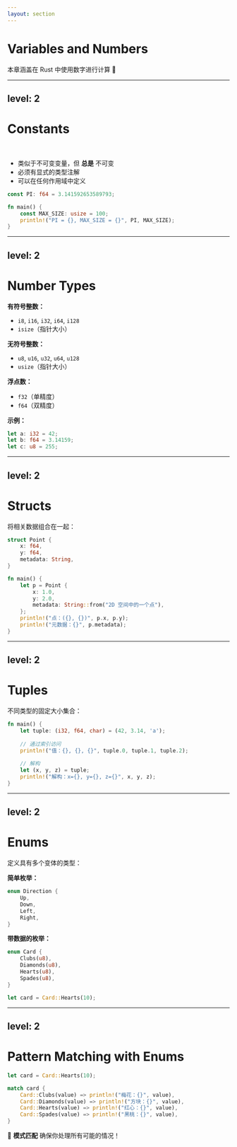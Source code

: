 ```yaml
---
layout: section
---
```

# Variables and Numbers

本章涵盖在 Rust 中使用数字进行计算 🔢

---
level: 2
---
# Constants
<br>
<v-clicks>

- 类似于不可变变量，但 **总是** 不可变
- 必须有显式的类型注解
- 可以在任何作用域中定义

</v-clicks>

```rust
const PI: f64 = 3.141592653589793;

fn main() {
    const MAX_SIZE: usize = 100;
    println!("PI = {}, MAX_SIZE = {}", PI, MAX_SIZE);
}
```

---
level: 2
---
# Number Types

<div class="grid grid-cols-2 gap-4 text-sm">
<div>

**有符号整数：**
- `i8`, `i16`, `i32`, `i64`, `i128`
- `isize`（指针大小）

**无符号整数：**
- `u8`, `u16`, `u32`, `u64`, `u128`  
- `usize`（指针大小）

</div>
<div>

**浮点数：**
- `f32`（单精度）
- `f64`（双精度）

**示例：**
```rust
let a: i32 = 42;
let b: f64 = 3.14159;
let c: u8 = 255;
```

</div>
</div>

---
level: 2
---
# Structs
将相关数据组合在一起：

```rust
struct Point {
    x: f64,
    y: f64,
    metadata: String,
}

fn main() {
    let p = Point {
        x: 1.0,
        y: 2.0,
        metadata: String::from("2D 空间中的一个点"),
    };
    println!("点：({}, {})", p.x, p.y);
    println!("元数据：{}", p.metadata);
}
```

---
level: 2
---
# Tuples
不同类型的固定大小集合：

```rust
fn main() {
    let tuple: (i32, f64, char) = (42, 3.14, 'a');
    
    // 通过索引访问
    println!("值：{}, {}, {}", tuple.0, tuple.1, tuple.2);
    
    // 解构
    let (x, y, z) = tuple;
    println!("解构：x={}, y={}, z={}", x, y, z);
}
```

---
level: 2
---
# Enums
定义具有多个变体的类型：

<div class="grid grid-cols-2 gap-4">
<div>

**简单枚举：**
```rust
enum Direction {
    Up,
    Down,
    Left,
    Right,
}
```

</div>
<div>

**带数据的枚举：**
```rust
enum Card {
    Clubs(u8),
    Diamonds(u8),
    Hearts(u8),
    Spades(u8),
}

let card = Card::Hearts(10);
```

</div>
</div>

---
level: 2
---
# Pattern Matching with Enums

```rust
let card = Card::Hearts(10);

match card {
    Card::Clubs(value) => println!("梅花：{}", value),
    Card::Diamonds(value) => println!("方块：{}", value),
    Card::Hearts(value) => println!("红心：{}", value),
    Card::Spades(value) => println!("黑桃：{}", value),
}
```

<v-click>

🎯 **模式匹配** 确保你处理所有可能的情况！

</v-click>
